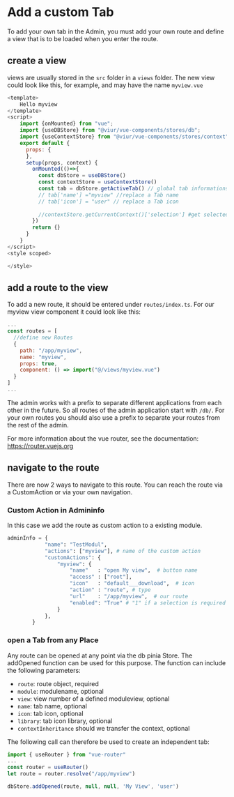 # Add a custom Tab
To add your own tab in the Admin, you must add your own route and define a view that is to be loaded when you enter the route.

## create a view
views are usually stored in the `src` folder in a `views` folder. The new view could look like this, for example, and may have the name `myview.vue`
```js
<template>
    Hello myview
</template>
<script>
    import {onMounted} from "vue";
    import {useDBStore} from "@viur/vue-components/stores/db";
    import {useContextStore} from "@viur/vue-components/stores/context";
    export default {
      props: {
      },
      setup(props, context) {
        onMounted(()=>{
          const dbStore = useDBStore()
          const contextStore = useContextStore()
          const tab = dbStore.getActiveTab() // global tab informations 
          // tab['name'] ="myview" //replace a Tab name
          // tab['icon'] = "user" // replace a Tab icon
    
          //contextStore.getCurrentContext()['selection'] #get selected entry, only available if customactions are used.
        })
        return {}
      }
    }
</script>
<style scoped>

</style>
```

## add a route to the view
To add a new route, it should be entered under `routes/index.ts`. For our myview view component it could look like this:
```js
...
const routes = [
  //define new Routes
  {
    path: "/app/myview",
    name: "myview",
    props: true,
    component: () => import("@/views/myview.vue")
  }
]
...
```
The admin works with a prefix to separate different applications from each other in the future. So all routes of the admin application start with `/db/`. 
For your own routes you should also use a prefix to separate your routes from the rest of the admin.

For more information about the vue router, see the documentation: https://router.vuejs.org

## navigate to the route
There are now 2 ways to navigate to this route. You can reach the route via a CustomAction or via your own navigation.

### Custom Action in Admininfo
In this case we add the route as custom action to a existing module. 
```py
adminInfo = {
            "name": "TestModul",
            "actions": ["myview"], # name of the custom action
            "customActions": {
                "myview": {
                    "name"   : "open My view",  # button name
                    "access" : ["root"],
                    "icon"   : "default___download",  # icon
                    "action" : "route", # type
                    "url"    : "/app/myview",  # our route
                    "enabled": "True" # "1" if a selection is required for activation
                }
            },
        }

```

### open a Tab from any Place
Any route can be opened at any point via the db pinia Store. The addOpened function can be used for this purpose. 
The function can include the following parameters:

- `route`: route object, required
- `module`: modulename, optional
- `view`: view number of a defined moduleview, optional
- `name`: tab name, optional
- `icon`: tab icon, optional
- `library`: tab icon library, optional
- `contextInheritance` should we transfer the context, optional

The following call can therefore be used to create an independent tab:
```js
import { useRouter } from "vue-router"
...
const router = useRouter()
let route = router.resolve("/app/myview")

dbStore.addOpened(route, null, null, 'My View', 'user')

```


